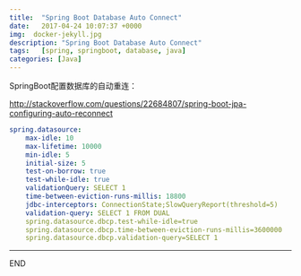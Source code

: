 ```yaml
---
title:  "Spring Boot Database Auto Connect"
date:   2017-04-24 10:07:37 +0000
img:  docker-jekyll.jpg
description: "Spring Boot Database Auto Connect"
tags:   [spring, springboot, database, java]
categories: [Java]
---
```

SpringBoot配置数据库的自动重连：

http://stackoverflow.com/questions/22684807/spring-boot-jpa-configuring-auto-reconnect

```yml
spring.datasource:
    max-idle: 10
    max-lifetime: 10000
    min-idle: 5
    initial-size: 5
    test-on-borrow: true
    test-while-idle: true
    validationQuery: SELECT 1
    time-between-eviction-runs-millis: 18800
    jdbc-interceptors: ConnectionState;SlowQueryReport(threshold=5)
    validation-query: SELECT 1 FROM DUAL
    spring.datasource.dbcp.test-while-idle=true
    spring.datasource.dbcp.time-between-eviction-runs-millis=3600000
    spring.datasource.dbcp.validation-query=SELECT 1
```

---
END